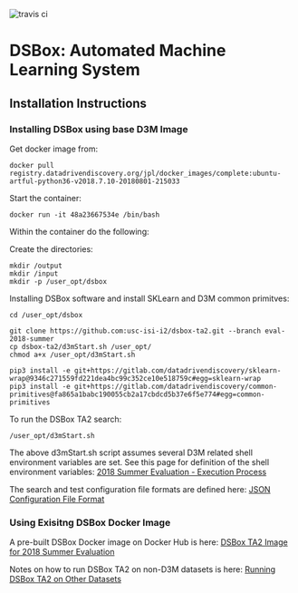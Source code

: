 ![travis ci](https://travis-ci.org/usc-isi-i2/dsbox-ta2.svg?branch=master)

# DSBox: Automated Machine Learning System #

## Installation Instructions ##

### Installing DSBox using base D3M Image ###

Get docker image from:

```
docker pull registry.datadrivendiscovery.org/jpl/docker_images/complete:ubuntu-artful-python36-v2018.7.10-20180801-215033
```

Start the container: 

```
docker run -it 48a23667534e /bin/bash
```

Within the container do the following:

Create the directories:

```
mkdir /output
mkdir /input
mkdir -p /user_opt/dsbox
```

Installing DSBox software and install SKLearn and D3M common primitves:

```
cd /user_opt/dsbox

git clone https://github.com:usc-isi-i2/dsbox-ta2.git --branch eval-2018-summer
cp dsbox-ta2/d3mStart.sh /user_opt/
chmod a+x /user_opt/d3mStart.sh

pip3 install -e git+https://gitlab.com/datadrivendiscovery/sklearn-wrap@9346c271559fd221dea4bc99c352ce10e518759c#egg=sklearn-wrap
pip3 install -e git+https://gitlab.com/datadrivendiscovery/common-primitives@fa865a1babc190055cb2a17cbdcd5b37e6f5e774#egg=common-primitives
```

To run the DSBox TA2 search:

```
/user_opt/d3mStart.sh
```

The above d3mStart.sh script assumes several D3M related shell environment variables are set. See this page for definition of the shell environment variables: [2018 Summer Evaluation - Execution Process](https://datadrivendiscovery.org/wiki/display/gov/2018+Summer+Evaluation+-+Execution+Process)

The search and test configuration file formats are defined here: [JSON Configuration File Format](https://datadrivendiscovery.org/wiki/pages/viewpage.actionpageId=11275766)


### Using Exisitng DSBox Docker Image ###

A pre-built DSBox Docker image on Docker Hub is here: [DSBox TA2 Image for 2018 Summer Evaluation](https://hub.docker.com/r/uscisii2/dsbox/)

Notes on how to run DSBox TA2 on non-D3M datasets is here: [Running DSBox TA2 on Other Datasets](https://github.com/usc-isi-i2/dsbox-ta2-system/blob/master/docker/dsbox_train_test/run_dsbox_with_other_dataset.md)
